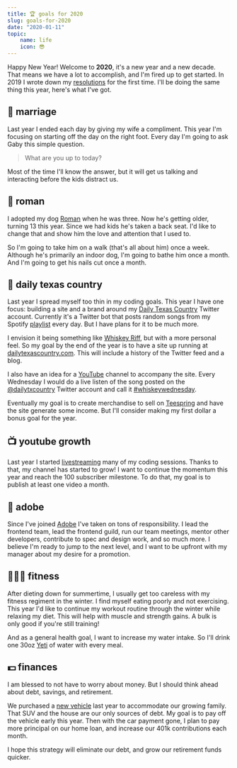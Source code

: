 ```yaml
---
title: 🏆 goals for 2020
slug: goals-for-2020
date: "2020-01-11"
topic:
    name: life
    icon: 😎
---
```


Happy New Year! Welcome to **2020**, it's a new year and a new decade. That means we have a lot to accomplish, and I'm fired up to get started. In 2019 I wrote down my [resolutions][resolutions] for the first time. I'll be doing the same thing this year, here's what I've got.

## 💏 marriage

Last year I ended each day by giving my wife a compliment. This year I'm focusing on starting off the day on the right foot. Every day I'm going to ask Gaby this simple question.

> What are you up to today?

Most of the time I'll know the answer, but it will get us talking and interacting before the kids distract us.

## 🐶 roman

I adopted my dog [Roman][roman] when he was three. Now he's getting older, turning 13 this year. Since we had kids he's taken a back seat. I'd like to change that and show him the love and attention that I used to.

So I'm going to take him on a walk (that's all about him) once a week. Although he's primarily an indoor dog, I'm going to bathe him once a month. And I'm going to get his nails cut once a month.

## 🤠 daily texas country

Last year I spread myself too thin in my coding goals. This year I have one focus: building a site and a brand around my [Daily Texas Country][twitter] Twitter account. Currently it's a Twitter bot that posts random songs from my Spotify [playlist][spotify] every day. But I have plans for it to be much more.

I envision it being something like [Whiskey Riff][whiskey], but with a more personal feel. So my goal by the end of the year is to have a site up running at [dailytexascountry.com][dtxc]. This will include a history of the Twitter feed and a blog.

I also have an idea for a [YouTube][youtube] channel to accompany the site. Every Wednesday I would do a live listen of the song posted on the [@dailytxcountry][twitter] Twitter account and call it [#whiskeywednesday][hashtag].

Eventually my goal is to create merchandise to sell on [Teespring][teespring] and have the site generate some income. But I'll consider making my first dollar a bonus goal for the year.

## 📺 youtube growth

Last year I started [livestreaming][stream] many of my coding sessions. Thanks to that, my channel has started to grow! I want to continue the momentum this year and reach the 100 subscriber milestone. To do that, my goal is to publish at least one video a month.

## 🎨 adobe

Since I've joined [Adobe][adobe] I've taken on tons of responsibility. I lead the frontend team, lead the frontend guild, run our team meetings, mentor other developers, contribute to spec and design work, and so much more. I believe I'm ready to jump to the next level, and I want to be upfront with my manager about my desire for a promotion.

## 🏋🏼‍♂️ fitness

After dieting down for summertime, I usually get too careless with my fitness regiment in the winter. I find myself eating poorly and not exercising. This year I'd like to continue my workout routine through the winter while relaxing my diet. This will help with muscle and strength gains. A bulk is only good if you're still training!

And as a general health goal, I want to increase my water intake. So I'll drink one 30oz [Yeti][yeti] of water with every meal.

## 💵 finances

I am blessed to not have to worry about money. But I should think ahead about debt, savings, and retirement.

We purchased a [new vehicle][expedition] last year to accommodate our growing family. That SUV and the house are our only sources of debt. My goal is to pay off the vehicle early this year. Then with the car payment gone, I plan to pay more principal on our home loan, and increase our 401k contributions each month.

I hope this strategy will eliminate our debt, and grow our retirement funds quicker.

[resolutions]: https://bradgarropy.com/blog/new-years-resolutions
[roman]: https://instagram.com/p/8lLjPTKYhx
[twitter]: https://twitter.com/dailytxcountry
[spotify]: https://open.spotify.com/playlist/0AbnxNMZqSCVog82luj1Ir?si=uFQnWlfPTLmCdBNZMMIs3w
[whiskey]: https://whiskeyriff.com
[dtxc]: https://dailytexascountry.com
[youtube]: https://youtube.com/channel/UCpbIlFaiv-3188nAWtgL0Iw
[hashtag]: https://youtube.com/results?search_query=%23whiskeywednesday
[teespring]: https://teespring.com
[stream]: https://youtube.com/playlist?list=PL6Mu1AMmTL-uMkwOvZ5_Ytbu9qQ5SQSrc
[adobe]: https://adobe.com
[yeti]: https://yeti.com/en_US/drinkware/rambler-30-oz-tumbler/YRAM30.html?dwvar_YRAM30_color=black
[expedition]: https://www.ford.com/suvs/expedition
